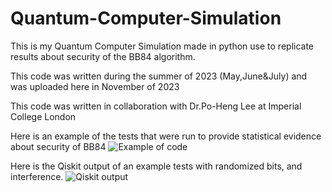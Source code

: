 # Quantum-Computer-Simulation

This is my Quantum Computer Simulation made in python use to replicate results about security of the BB84 algorithm.

This code was written during the summer of 2023 (May,June&July) and was uploaded here in November of 2023

This code was written in collaboration with Dr.Po-Heng Lee at Imperial College London

Here is an example of the tests that were run to provide statistical evidence about security of BB84
![Example of code](https://github.com/Alex3400/Quantum-Computer-Simulation/assets/63754699/664f336d-305b-43e6-94d6-2511d1f36d98)

Here is the Qiskit output of an example tests with randomized bits, and interference.
![Qiskit output](https://github.com/Alex3400/Quantum-Computer-Simulation/assets/63754699/035a1ec8-25b9-4d4c-9f3b-ad872d83b778)
